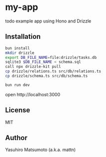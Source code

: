 # my-app

todo example app using Hono and Drizzle

## Installation

```sh
bun install
mkdir drizzle
export DB_FILE_NAME=file:drizzle/tasks.db
sqlite3 $DB_FILE_NAME < schema.sql
call npx drizzle-kit pull 
cp drizzle/relations.ts src/db/relations.ts
cp drizzle/schema.ts src/db/schema.ts
```

```sh
bun run dev
```

open http://localhost:3000

## License

MIT

## Author

Yasuhiro Matsumoto (a.k.a. mattn)
